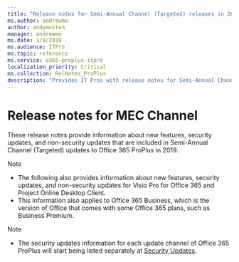 ```yaml
---
title: "Release notes for Semi-Annual Channel (Targeted) releases in 2019"
ms.author: andrewmo
author: andymosten
manager: andrewmo
ms.date: 1/8/2019
ms.audience: ITPro
ms.topic: reference
ms.service: o365-proplus-itpro
localization_priority: Critical
ms.collection: RelNotes_ProPlus
description: "Provides IT Pros with release notes for Semi-Annual Channel (Targeted) releases for Office 365 ProPlus in 2019"
---
```


# Release notes for MEC Channel

These release notes provide information about new features, security updates, and non-security updates that are included in Semi-Annual Channel (Targeted) updates to Office 365 ProPlus in 2019.
 
> [!NOTE]
> - The following also provides information about new features, security updates, and non-security updates for Visio Pro for Office 365 and Project Online Desktop Client.
> - This information also applies to Office 365 Business, which is the version of Office that comes with some Office 365 plans, such as Business Premium.

 
> [!NOTE]
> - The security updates information for each update channel of Office 365 ProPlus will start being listed separately at [Security Updates](office365-proplus-security-updates.md).



[//]: # (DO NOT REMOVE)


[//]: # (DO NOT REMOVE END)
